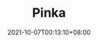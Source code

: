 ---
title: "Pinka"
ogTitle: "Pinka | Hui En &quot;Willake&quot; Lin"
ogDescription: ""
date: 2021-10-07T00:13:10+08:00
draft: true
preview: "/images/projects/pinka/intro_preview.jpg"
projecttype: "Side"
teamsize: 2
toolsused: ["Unity", "C#"]
role: "Game Programmer"
type: "page"
layout: "projects/pinka"
order: 7
---